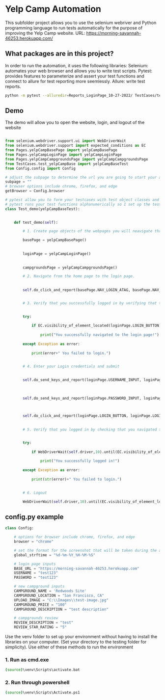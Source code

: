 # Yelp Camp Automation

This subfolder project allows you to use the selenium webriver and Python programming language to run tests automatically for the purpose of improving the Yelp Camp website.
URL: https://morning-savannah-46253.herokuapp.com/

## What packages are in this project?
In order to run the automation, it uses the following libraries:
Selenium: automates your web browser and allows you to write test scripts.
Pytest: provides features to parameterize and assert your test functions and connect to allure for test reporting more seemlessly.
Allure: write test reports.

```bash
python -m pytest --alluredir=Reports_LoginPage_10-27-2022/ TestCases/test_yelpCampLoginPage.py -s -v
```


## Demo
The demo will allow you to open the website, login, and logout of the website

```python

from selenium.webdriver.support.ui import WebDriverWait
from selenium.webdriver.support import expected_conditions as EC
from Pages.yelpCampBasePage import yelpCampBasePage
from Pages.yelpCampLoginPage import yelpCampLoginPage
from Pages.yelpCampCampgroundsPage import yelpCampCampgroundsPage
from TestCases.test_yelpCampBase import yelpCampBaseTest
from Config.config import Config

# adjust the subpage to determine the url you are going to start your automation on
subpage = ""
# browser options include chrome, firefox, and edge
getBrowser = Config.browser

# pytest allow you to form your testcases with test object classes and individual units as your
# pytest runs your test functions alphanumerically so I set up the test functions with numbers before their names
class Test_demo(yelpCampBaseTest):

    
    def test_demo(self):

        # 1. Create page objects of the webpages you will neavigate through.

        basePage = yelpCampBasePage()
        
                
        loginPage = yelpCampLoginPage()
        
        
        campgroundsPage = yelpCampCampgroundsPage()

        # 2. Navigate from the home page to the login page.
        
        
        self.do_click_and_report(basePage.NAV_LOGIN_ATAG, basePage.NAV_LOGIN_ATAG_NAME)


        # 3. Verify that you successfully logged in by verifying that the welcome back div is visible on the campgrounds page.
        

        try:
            
            if EC.visibility_of_element_located(loginPage.LOGIN_BUTTON):
            
                print("You successfully navigated to the login page!")
        
        except Exception as error:
            
            print(error+" You failed to login.")


        # 4. Enter your Login credentials and submit
        
        
        self.do_send_keys_and_report(loginPage.USERNAME_INPUT, loginPage.USERNAME_INPUT_NAME, Config.USERNAME)
        
        
        
        self.do_send_keys_and_report(loginPage.PASSWORD_INPUT, loginPage.PASSWORD_INPUT_NAME, Config.PASSWORD)
        


        self.do_click_and_report(loginPage.LOGIN_BUTTON, loginPage.LOGIN_BUTTON_NAME)
        
        
        # 5. Verify that you logged in by checking that you navigated to the campgrounds page after logging in


        try:
            
            if WebDriverWait(self.driver,10).until(EC.visibility_of_element_located(campgroundsPage.WELCOME_BACK_ALERT_DIV)):
            
                print("You successfully logged in!")
        
        except Exception as error:
            
            print(str(error)+" You failed to login.")

        
        # 6. Logout

        WebDriverWait(self.driver,10).until(EC.visibility_of_element_located(campgroundsPage.NAV_LOGOUT_ATAG)).click()

```

## config.py example
```python
class Config:

    # options for browser include chrome, firefox, and edge
    browser = "chrome"

    # set the format for the screenshot that will be taken during the automation
    global_strftime = "%d-%m-%Y_%H-%M-%S"

    # login page inputs
    BASE_URL = "https://morning-savannah-46253.herokuapp.com"
    USERNAME = "test123"
    PASSWORD = "test123"

    # new campground inputs
    CAMPGROUND_NAME = 'Redwoods Site'
    CAMPGROUND_LOCATION = "San Francisco, CA"
    UPLOAD_IMAGE = "C:\\Images\\test-image.jpg"
    CAMPGROUND_PRICE = "100"
    CAMPGROUND_DESCRIPTION = "test description"

    # campgrounds review
    REVIEW_DESCRIPTION = "test"
    REVIEW_STAR_RATING = "5"
```


Use the venv folder to set up your environment without having to install the libraries on your computer. (Set your directory to the testing folder for simplicity). Use either of these methods to run the environment

### 1. Run as cmd.exe
```bash
(source)\venv\Scripts\activate.bat

```
### 2. Run through powershell
```bash
(source)\venv\Scripts\Activate.ps1
```